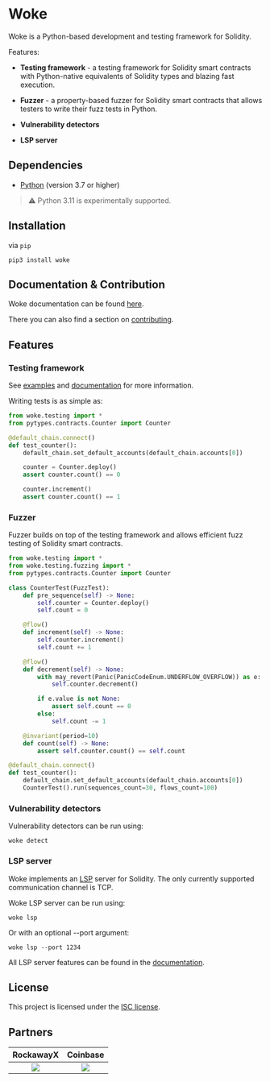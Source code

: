 # Woke

Woke is a Python-based development and testing framework for Solidity.

Features:

- **Testing framework** - a testing framework for Solidity smart contracts with Python-native equivalents of Solidity types and blazing fast execution.

- **Fuzzer** - a property-based fuzzer for Solidity smart contracts that allows testers to write their fuzz tests in Python.

- **Vulnerability detectors**

- **LSP server**

## Dependencies

- [Python](https://www.python.org/downloads/release/python-3910/) (version 3.7 or higher)

> :warning: Python 3.11 is experimentally supported.

## Installation

via `pip`

```shell
pip3 install woke
```

## Documentation & Contribution

Woke documentation can be found [here](https://ackeeblockchain.com/woke/docs/latest).

There you can also find a section on [contributing](https://ackeeblockchain.com/woke/docs/latest/contributing/).

## Features

### Testing framework

See [examples](examples/testing) and [documentation](https://ackeeblockchain.com/woke/docs/latest/testing-framework/overview) for more information.

Writing tests is as simple as:

```python
from woke.testing import *
from pytypes.contracts.Counter import Counter

@default_chain.connect()
def test_counter():
    default_chain.set_default_accounts(default_chain.accounts[0])

    counter = Counter.deploy()
    assert counter.count() == 0

    counter.increment()
    assert counter.count() == 1
```

### Fuzzer

Fuzzer builds on top of the testing framework and allows efficient fuzz testing of Solidity smart contracts.

```python
from woke.testing import *
from woke.testing.fuzzing import *
from pytypes.contracts.Counter import Counter

class CounterTest(FuzzTest):
    def pre_sequence(self) -> None:
        self.counter = Counter.deploy()
        self.count = 0

    @flow()
    def increment(self) -> None:
        self.counter.increment()
        self.count += 1

    @flow()
    def decrement(self) -> None:
        with may_revert(Panic(PanicCodeEnum.UNDERFLOW_OVERFLOW)) as e:
            self.counter.decrement()

        if e.value is not None:
            assert self.count == 0
        else:
            self.count -= 1

    @invariant(period=10)
    def count(self) -> None:
        assert self.counter.count() == self.count

@default_chain.connect()
def test_counter():
    default_chain.set_default_accounts(default_chain.accounts[0])
    CounterTest().run(sequences_count=30, flows_count=100)
```

### Vulnerability detectors

Vulnerability detectors can be run using:
```shell
woke detect
```

### LSP server

Woke implements an [LSP](https://microsoft.github.io/language-server-protocol/) server for Solidity. The only currently supported communication channel is TCP.

Woke LSP server can be run using:

```shell
woke lsp
```

Or with an optional --port argument:

```shell
woke lsp --port 1234
```

All LSP server features can be found in the [documentation](https://ackeeblockchain.com/woke/docs/latest/language-server/).

## License

This project is licensed under the [ISC license](https://github.com/Ackee-Blockchain/woke/blob/main/LICENSE).

## Partners

RockawayX             |  Coinbase
:-------------------------:|:-------------------------:
[![](https://github.com/Ackee-Blockchain/woke/blob/main/images/rockawayx.jpg?raw=true)](https://rockawayx.com/)  |  [![](https://github.com/Ackee-Blockchain/woke/blob/main/images/coinbase.png?raw=true)](https://www.coinbase.com/)






